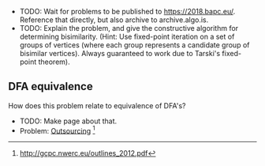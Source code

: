 - TODO: Wait for problems to be published to https://2018.bapc.eu/. Reference that directly, but also archive to archive.algo.is.
- TODO: Explain the problem, and give the constructive algorithm for determining bisimilarity. (Hint: Use fixed-point iteration on a set of groups of vertices (where each group represents a candidate group of bisimilar vertices). Always guaranteed to work due to Tarski's fixed-point theorem).

## DFA equivalence
How does this problem relate to equivalence of DFA's?

- TODO: Make page about that.
- Problem: [Outsourcing](https://open.kattis.com/problems/outsourcing) [^1]

[^1]: <http://gcpc.nwerc.eu/outlines_2012.pdf>
